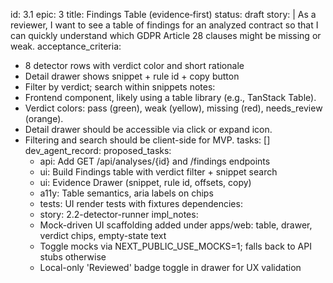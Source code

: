 id: 3.1
epic: 3
title: Findings Table (evidence‑first)
status: draft
story: |
  As a reviewer, I want to see a table of findings for an analyzed contract so that I can quickly understand which GDPR Article 28 clauses might be missing or weak.
acceptance_criteria:
  - 8 detector rows with verdict color and short rationale
  - Detail drawer shows snippet + rule id + copy button
  - Filter by verdict; search within snippets
notes:
  - Frontend component, likely using a table library (e.g., TanStack Table).
  - Verdict colors: pass (green), weak (yellow), missing (red), needs_review (orange).
  - Detail drawer should be accessible via click or expand icon.
  - Filtering and search should be client-side for MVP.
tasks: []
dev_agent_record:
  proposed_tasks:
    - api: Add GET /api/analyses/{id} and /findings endpoints
    - ui: Build Findings table with verdict filter + snippet search
    - ui: Evidence Drawer (snippet, rule id, offsets, copy)
    - a11y: Table semantics, aria labels on chips
    - tests: UI render tests with fixtures
  dependencies:
    - story: 2.2-detector-runner
  impl_notes:
    - Mock-driven UI scaffolding added under apps/web: table, drawer, verdict chips, empty-state text
    - Toggle mocks via NEXT_PUBLIC_USE_MOCKS=1; falls back to API stubs otherwise
    - Local-only 'Reviewed' badge toggle in drawer for UX validation
